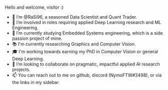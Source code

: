 Hello and welcome, visitor :)

- 👋 I’m @RaSi96, a seasoned Data Scientist and Quant Trader.
- 👀 I’m involved in roles requiring applied Deep Learning research and ML Engineering.
- 🌱 I’m currently studying Embedded Systems engineering, which is a side passion project of mine.
- 📚 I'm currently researching Graphics and Computer Vision.
- 🎓 I'm working towards earning my PhD in Computer Vision or general Deep Learning.
- 💞️ I’m looking to collaborate on pragmatic, impactful applied AI research projects.
- 📫 You can reach out to me on github, discord (NymoFTW#3498), or via the links in my sidebar.

<!---
RaSi96/RaSi96 is a ✨ special ✨ repository because its `README.md` (this file) appears on your GitHub profile.
You can click the Preview link to take a look at your changes.
--->
